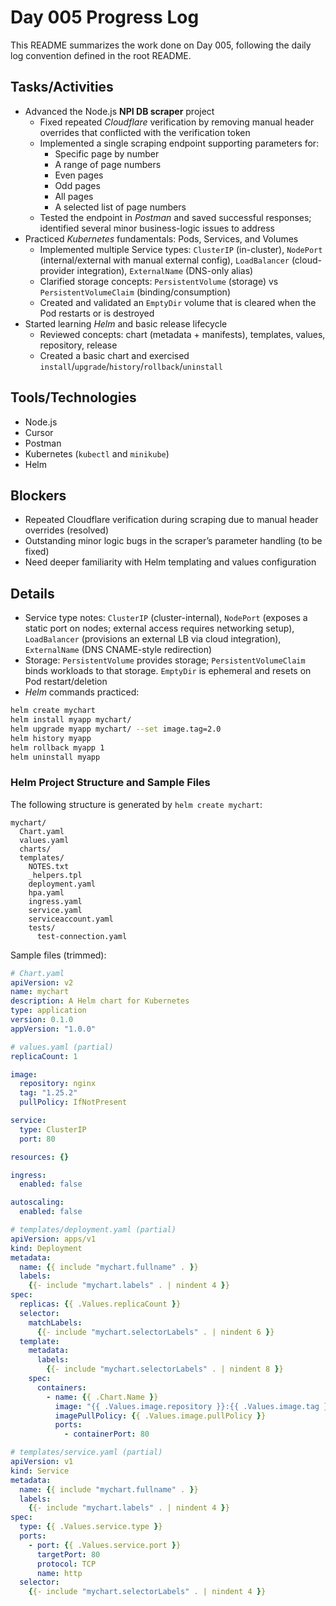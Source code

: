 # Day 005 Progress Log

This README summarizes the work done on Day 005, following the daily log convention defined in the root README.

## Tasks/Activities
- Advanced the Node.js **NPI DB scraper** project
  - Fixed repeated *Cloudflare* verification by removing manual header overrides that conflicted with the verification token
  - Implemented a single scraping endpoint supporting parameters for:
    - Specific page by number
    - A range of page numbers
    - Even pages
    - Odd pages
    - All pages
    - A selected list of page numbers
  - Tested the endpoint in *Postman* and saved successful responses; identified several minor business-logic issues to address
- Practiced *Kubernetes* fundamentals: Pods, Services, and Volumes
  - Implemented multiple Service types: `ClusterIP` (in-cluster), `NodePort` (internal/external with manual external config), `LoadBalancer` (cloud-provider integration), `ExternalName` (DNS-only alias)
  - Clarified storage concepts: `PersistentVolume` (storage) vs `PersistentVolumeClaim` (binding/consumption)
  - Created and validated an `EmptyDir` volume that is cleared when the Pod restarts or is destroyed
- Started learning *Helm* and basic release lifecycle
  - Reviewed concepts: chart (metadata + manifests), templates, values, repository, release
  - Created a basic chart and exercised `install`/`upgrade`/`history`/`rollback`/`uninstall`

## Tools/Technologies
- Node.js
- Cursor
- Postman
- Kubernetes (`kubectl` and `minikube`)
- Helm

## Blockers
- Repeated Cloudflare verification during scraping due to manual header overrides (resolved)
- Outstanding minor logic bugs in the scraper’s parameter handling (to be fixed)
- Need deeper familiarity with Helm templating and values configuration

## Details
- Service type notes: `ClusterIP` (cluster-internal), `NodePort` (exposes a static port on nodes; external access requires networking setup), `LoadBalancer` (provisions an external LB via cloud integration), `ExternalName` (DNS CNAME-style redirection)
- Storage: `PersistentVolume` provides storage; `PersistentVolumeClaim` binds workloads to that storage. `EmptyDir` is ephemeral and resets on Pod restart/deletion
- *Helm* commands practiced:

```bash
helm create mychart
helm install myapp mychart/
helm upgrade myapp mychart/ --set image.tag=2.0
helm history myapp
helm rollback myapp 1
helm uninstall myapp
```


### Helm Project Structure and Sample Files

The following structure is generated by `helm create mychart`:

```text
mychart/
  Chart.yaml
  values.yaml
  charts/
  templates/
    NOTES.txt
    _helpers.tpl
    deployment.yaml
    hpa.yaml
    ingress.yaml
    service.yaml
    serviceaccount.yaml
    tests/
      test-connection.yaml
```

Sample files (trimmed):

```yaml
# Chart.yaml
apiVersion: v2
name: mychart
description: A Helm chart for Kubernetes
type: application
version: 0.1.0
appVersion: "1.0.0"
```

```yaml
# values.yaml (partial)
replicaCount: 1

image:
  repository: nginx
  tag: "1.25.2"
  pullPolicy: IfNotPresent

service:
  type: ClusterIP
  port: 80

resources: {}

ingress:
  enabled: false

autoscaling:
  enabled: false
```

```yaml
# templates/deployment.yaml (partial)
apiVersion: apps/v1
kind: Deployment
metadata:
  name: {{ include "mychart.fullname" . }}
  labels:
    {{- include "mychart.labels" . | nindent 4 }}
spec:
  replicas: {{ .Values.replicaCount }}
  selector:
    matchLabels:
      {{- include "mychart.selectorLabels" . | nindent 6 }}
  template:
    metadata:
      labels:
        {{- include "mychart.selectorLabels" . | nindent 8 }}
    spec:
      containers:
        - name: {{ .Chart.Name }}
          image: "{{ .Values.image.repository }}:{{ .Values.image.tag }}"
          imagePullPolicy: {{ .Values.image.pullPolicy }}
          ports:
            - containerPort: 80
```

```yaml
# templates/service.yaml (partial)
apiVersion: v1
kind: Service
metadata:
  name: {{ include "mychart.fullname" . }}
  labels:
    {{- include "mychart.labels" . | nindent 4 }}
spec:
  type: {{ .Values.service.type }}
  ports:
    - port: {{ .Values.service.port }}
      targetPort: 80
      protocol: TCP
      name: http
  selector:
    {{- include "mychart.selectorLabels" . | nindent 4 }}
```

